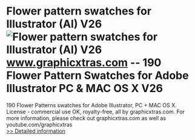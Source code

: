 # Flower pattern swatches for Illustrator (AI) V26<br />![Flower pattern swatches for Illustrator (AI) V26](https://mycommerce.akamaized.net/api/pimages/P300468904/BIG/300468904.PNG)<br />www.graphicxtras.com -- 190 Flower Pattern Swatches for Adobe Illustrator PC & MAC OS X V26

190 Flower Patterns swatches for Adobe Illustrator, PC + MAC OS X. License - commercial use OK, royalty-free, all by graphicxtras.com. For more information, please check out graphicxtras.com as well as youtube.com/graphicxtras<br />[>> Detailed information](https://secure.shareit.com/shareit/product.html?productid=300468904&affiliateid=200057808)